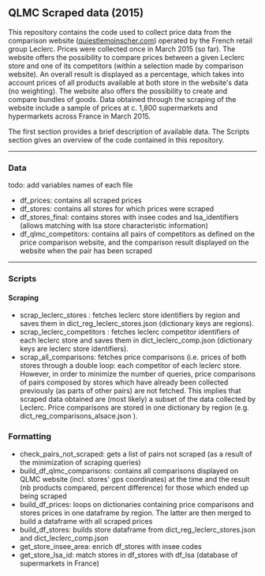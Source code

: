 ## QLMC Scraped data (2015)

This repository contains the code used to collect price data from the comparison website ([quiestlemoinscher.com](http://www.quiestlemoinscher.com/)) operated by the French retail group Leclerc. Prices were collected once in March 2015 (so far).
The website offers the possibility to compare prices between a given Leclerc store and one of its competitors (within a selection made by comparison website). An overall result is displayed as a percentage, which takes into account prices of all products available at both store in the website's data  (no weighting). The website also offers the possibility to create and compare bundles of goods.
Data obtained through the scraping of the website include a sample of prices at c. 1,800 supermarkets and hypermarkets across France in March 2015.

The first section provides a brief description of available data. The Scripts section gives an overview of the code contained in this repository.

----------

### Data

todo: add variables names of each file

- df_prices: contains all scraped prices
- df_stores: contains all stores for which prices were scraped
- df_stores_final: contains stores with insee codes and lsa_identifiers (allows matching with lsa store characteristic information)
- df_qlmc_competitors: contains all pairs of competitors as defined on the price comparison website, and the comparison result displayed on the website when the pair has been scraped

----------

### Scripts

#### Scraping

- scrap_leclerc_stores : fetches leclerc store identifiers by region and saves them in dict_reg_leclerc_stores.json (dictionary keys are regions).
- scrap_leclerc_competitors : fetches leclerc competitor identifiers of each leclerc store and saves them in dict_leclerc_comp.json (dictionary keys are leclerc store identifiers).
- scrap_all_comparisons: fetches price comparisons (i.e. prices of both stores through a double loop: each competitor of each leclerc store. However, in order to minimize the number of queries, price comparisons of pairs composed by stores which have already been collected previously (as parts of other pairs) are not fetched. This implies that scraped data obtained are (most likely) a subset of the data collected by Leclerc. Price comparisons are stored in one dictionary by region (e.g. dict_reg_comparisons_alsace.json ).

### Formatting

- check_pairs_not_scraped: gets a list of pairs not scraped (as a result of the minimization of scraping queries)
- build_df_qlmc_comparisons: contains all comparisons displayed on QLMC website (incl. stores' gps coordinates) at the time and the result (nb products compared, percent difference) for those which ended up being scraped
- build_df_prices: loops on dictionaries containing price comparisons and stores prices in one dataframe by region. The latter are then merged to build a dataframe with all scraped prices
- build_df_stores: builds store dataframe from dict_reg_leclerc_stores.json and dict_leclerc_comp.json
- get_store_insee_area: enrich df_stores with insee codes
- get_store_lsa_id: match stores in df_stores with df_lsa (database of supermarkets in France)
